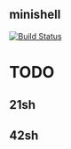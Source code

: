 ## minishell
[![Build Status](https://travis-ci.org/hugohow/42sh.svg?branch=master)](https://travis-ci.org/hugohow/42sh)

# TODO

## 21sh

## 42sh

